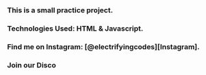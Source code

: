 ### This is a small practice project.

### Technologies Used: HTML & Javascript.

### Find me on Instagram: [@electrifyingcodes][Instagram].
### Join our Disco

[Instgram]: https://www.instagram.com/electrifying_codes
[discord]: https://discord.com/in